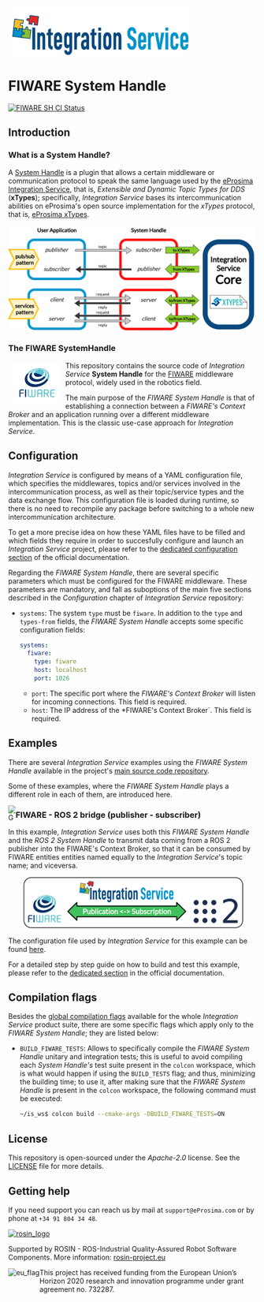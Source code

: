 <a href="https://integration-service.docs.eprosima.com/"><img src="https://github.com/eProsima/Integration-Service/blob/main/docs/images/logo.png?raw=true" hspace="8" vspace="2" height="100" ></a>

# FIWARE System Handle

[![FIWARE SH CI Status](https://github.com/eProsima/FIWARE-SH/actions/workflows/ci.yml/badge.svg)](https://github.com/eProsima/FIWARE-SH/actions)

## Introduction

### What is a System Handle?

A [System Handle](https://integration-service.docs.eprosima.com/en/latest/user_manual/systemhandle/sh.html) is a plugin that allows a certain middleware
or communication protocol to speak the same language used by the [eProsima Integration Service](https://github.com/eProsima/Integration-Service),
that is, *Extensible and Dynamic Topic Types for DDS* (**xTypes**);
specifically, *Integration Service* bases its intercommunication abilities on eProsima's open source
implementation for the *xTypes* protocol, that is, [eProsima xTypes](https://github.com/eProsima/xtypes).

<p align="center">
  <a href="https://integration-service.docs.eprosima.com/en/latest/user_manual/systemhandle/sh.html"><img src="docs/images/system-handle-architecture.png"></a>
</p>

### The FIWARE SystemHandle

<a href="https://www.fiware.org/"><img src="docs/images/fiware_logo.png" align="left" hspace="8" vspace="2" width="100"></a>

This repository contains the source code of *Integration Service* **System Handle**
for the [FIWARE](https://www.fiware.org/) middleware protocol, widely used in the robotics field.

The main purpose of the *FIWARE System Handle* is that of establishing a connection between a *FIWARE's Context Broker*
and an application running over a different middleware implementation.
This is the classic use-case approach for *Integration Service*.

## Configuration

*Integration Service* is configured by means of a YAML configuration file, which specifies
the middlewares, topics and/or services involved in the intercommunication process, as well as
their topic/service types and the data exchange flow. This configuration file is loaded during
runtime, so there is no need to recompile any package before switching to a whole new
intercommunication architecture.

To get a more precise idea on how these YAML files have to be filled and which fields they require
in order to succesfully configure and launch an *Integration Service* project, please refer to the
[dedicated configuration section](https://integration-service.docs.eprosima.com/en/latest/user_manual/yaml_config.html) of the official documentation.

Regarding the *FIWARE System Handle*, there are several specific parameters which must be configured
for the FIWARE middleware. These parameters are mandatory, and fall as suboptions of the main
five sections described in the *Configuration* chapter of *Integration Service* repository:

* `systems`: The system `type` must be `fiware`. In addition to the
  `type` and `types-from` fields, the *FIWARE System Handle* accepts some specific
  configuration fields:

  ```yaml
  systems:
    fiware:
      type: fiware
      host: localhost
      port: 1026
  ```

    * `port`: The specific port where the *FIWARE's Context Broker* will listen for incoming connections. This field is
      required.
    * `host`: The IP address of the *FIWARE's Context Broker`. This field is required.
## Examples

There are several *Integration Service* examples using the *FIWARE System Handle* available
in the project's [main source code repository]([https://](https://github.com/eProsima/Integration-Service/tree/main/examples)).

Some of these examples, where the *FIWARE System Handle* plays a different role in each of them, are introduced here.

<a href="https://integration-service.docs.eprosima.com/en/latest/examples/different_protocols/pubsub/fiware-ros2.html"><img align="left" width="15" height="38" src="https://via.placeholder.com/15/40c15d/000000?text=+" alt="Green icon"></a>

### FIWARE - ROS 2 bridge  (publisher - subscriber)

In this example, *Integration Service* uses both this *FIWARE System Handle* and the *ROS 2 System Handle*
to transmit data coming from a ROS 2 publisher into the FIWARE's Context Broker, so that it can be
consumed by FIWARE entities entities named equally to the *Integration Service*'s topic name; and viceversa.

<p align="center">
  <a href="https://integration-service.docs.eprosima.com/en/latest/examples/different_protocols/pubsub/fiware-ros2.html"><img src="docs/images/fiware_ros2_pubsub_example.png" width="450"></a>
</p>

The configuration file used by *Integration Service* for this example can be found
[here](https://github.com/eProsima/Integration-Service/blob/main/examples/basic/ros2_fiware__helloworld.yaml).

For a detailed step by step guide on how to build and test this example, please refer to the
[dedicated section](https://integration-service.docs.eprosima.com/en/latest/examples/different_protocols/pubsub/fiware-ros2.html) in the official documentation.
## Compilation flags

Besides the [global compilation flags](https://integration-service.docs.eprosima.com/en/latest/installation_manual/installation.html#global-compilation-flags) available for the
whole *Integration Service* product suite, there are some specific flags which apply only to the
*FIWARE System Handle*; they are listed below:

* `BUILD_FIWARE_TESTS`: Allows to specifically compile the *FIWARE System Handle* unitary and
  integration tests; this is useful to avoid compiling each *System Handle's* test suite present
  in the `colcon` workspace, which is what would happen if using the `BUILD_TESTS` flag; and thus,
  minimizing the building time; to use it, after making sure that the *FIWARE System Handle*
  is present in the `colcon` workspace, the following command must be executed:
  ```bash
  ~/is_ws$ colcon build --cmake-args -DBUILD_FIWARE_TESTS=ON
  ```

<!-- TODO: complete when it is uploaded to read the docs
## API Reference
-->

## License

This repository is open-sourced under the *Apache-2.0* license. See the [LICENSE](LICENSE) file for more details.

## Getting help

If you need support you can reach us by mail at `support@eProsima.com` or by phone at `+34 91 804 34 48`.


<!--
    ROSIN acknowledgement from the ROSIN press kit
    @ https://github.com/rosin-project/press_kit
-->

<a href="http://rosin-project.eu">
  <img src="http://rosin-project.eu/wp-content/uploads/rosin_ack_logo_wide.png"
       alt="rosin_logo" height="60" >
</a>

Supported by ROSIN - ROS-Industrial Quality-Assured Robot Software Components.
More information: <a href="http://rosin-project.eu">rosin-project.eu</a>

<img src="http://rosin-project.eu/wp-content/uploads/rosin_eu_flag.jpg"
     alt="eu_flag" height="45" align="left" >

This project has received funding from the European Union’s Horizon 2020
research and innovation programme under grant agreement no. 732287.
